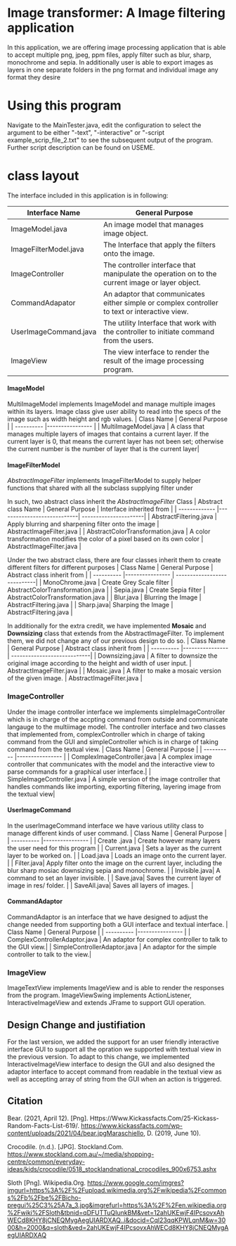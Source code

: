 # Image transformer: A Image filtering application

In this application, we are offering image processing application that is able to accept multiple png, jpeg, ppm files, apply filter such as blur, sharp, monochrome and sepia. In additionally user is able to export images as layers in one separate folders in the png format and individual image any format they desire

# Using this program
Navigate to the MainTester.java, edit the configuration to select the argument to be either "-text", "-interactive" or "-script example_scrip_file_2.txt" to see the subsequent output of the program. Further script description can be found on USEME.

# class layout 

The interface included in this application is in following:

| Interface Name | General Purpose |
| ------------- |----------------------------|
| ImageModel.java  | An image model that manages image object. |
| ImageFilterModel.java | The Interface that apply the filters onto the image. |
| ImageController | The controller interface that manipulate the operation on to the current image or layer object. |
| CommandAdapator | An adaptor that communicates either simple or complex controller to text or interactive view.|
| UserImageCommand.java | The utility Interface that work with the controller to initiate command from the users. |
| ImageView | The view interface to render the result of the image processing program. |

#### ImageModel

MultiImageModel implements ImageModel and manage multiple images within its layers.
Image class give user ability to read into the specs of the image such as width height and rgb values.
| Class Name | General Purpose |
| ---------- |---------------- |
| MultiImageModel.java | A class that manages multiple layers of images that contains a current layer. If the current layer is 0, that means the current layer has not been set; otherwise the current number is the number of layer that is the current layer|

#### ImageFilterModel

*AbstractImageFilter* implements ImageFilterModel to supply helper functions that shared with all the subclass supplying filter under

In such, two abstract class inherit the *AbstractImageFilter* Class
| Abstract class Name | General Purpose | Interface inherited from |
| ------------- |----------------------------| ----------------------|
| AbstractFiltering.java | Apply blurring and sharpening filter onto the image | AbstractImageFilter.java |
| AbstractColorTransformation.java |  A color transformation modifies the color of a pixel based on its own color | AbstractImageFilter.java |

Under the two abstract class, there are four classes inherit them to create different filters for different purposes
| Class Name | General Purpose | Abstract class inherit from |
| ---------- |---------------- | ----------------------------|
| MonoChrome.java | Create Grey Scale filter | AbstractColorTransformation.java |
| Sepia.java |  Create Sepia filter | AbstractColorTransformation.java |
| Blur.java | Blurring the Image | AbstractFiltering.java |
| Sharp.java|  Sharping the Image | AbstractFiltering.java |

In additionally for the extra credit, we have implemented **Mosaic** and **Downsizing** class that extends from the AbstractImageFilter. To implement them, we did not change any of our previous design to do so. 
| Class Name | General Purpose | Abstract class inherit from |
| ---------- |---------------- | ----------------------------|
| Downsizing.java |  A filter to downsize the original image according to the height and width of user input. | AbstractImageFilter.java |
| Mosaic.java |  A filter to make a mosaic version of the given image. | AbstractImageFilter.java |

### ImageController

Under the image controller interface we implements simpleImageController which is in charge of the accpting command from outside and communicate langauge to the multiimage model. The controller interface and two classes that implemented from, complexController which in charge of taking command from the GUI and simpleController which is in charge of taking command from the textual view.
| Class Name | General Purpose |
| ---------- |---------------- |
| ComplexImageController.java | A complex image controller that communicates with the model and the interactive view to parse commands for a graphical user interface.|
| SimpleImageController.java | A simple version of the image controller that handles commands like importing, exporting filtering, layering image from the textual view|


#### UserImageCommand

In the userImageCommand interface we have various utility class to manage different kinds of user command.
| Class Name | General Purpose |
| ---------- |---------------- |
| Create .java | Create however many layers the user need for this program | 
| Current.java |  Sets a layer as the current layer to be worked on. |
| Load.java | Loads an image onto the current layer. |
| Filter.java|  Apply filter onto the image on the current layer, including the blur sharp mosiac downsizing sepia and monochrome. |
| Invisible.java| A command to set an layer invisible. |
| Save.java| Saves the current layer of image in res/ folder. |
| SaveAll.java| Saves all layers of images. |

#### CommandAdaptor
CommandAdaptor is an interface that we have designed to adjust the change needed from supporting both a GUI interface and textual interface.
| Class Name | General Purpose |
| ---------- |---------------- |
| ComplexControllerAdaptor.java | An adaptor for complex controller to talk to the GUI view.|
| SimpleControllerAdaptor.java | An adaptor for the simple controller to talk to the view.|

### ImageView
ImageTextView implements ImageView and is able to render the responses from the program.
ImageViewSwing implements ActionListener, InteractiveImageView and extends JFrame to support GUI operation.

## Design Change and justifiation
For the last version, we added the support for an user friendly interactive interface GUI to support all the opration we supported with textual view in the previous version. To adapt to this change, we implemented InteractiveImageView interface to design the GUI and also designed the adaptor interface to accept command from readable in the textual view as well as accepting array of string from the GUI when an action is triggered. 

## Citation

Bear. (2021, April 12). [Png]. Https://Www.Kickassfacts.Com/25-Kickass-Random-Facts-List-619/. https://www.kickassfacts.com/wp-content/uploads/2021/04/bear.jpgMaraschiello, D. (2019, June 10). 

Crocodile. (n.d.). [JPG]. Stockland.Com. https://www.stockland.com.au/~/media/shopping-centre/common/everyday-ideas/kids/crocodile/0518_stocklandnational_crocodiles_900x6753.ashx

Sloth [Png]. Wikipedia.Org. https://www.google.com/imgres?imgurl=https%3A%2F%2Fupload.wikimedia.org%2Fwikipedia%2Fcommons%2Fb%2Fbe%2FBicho-pregui%25C3%25A7a_3.jpg&imgrefurl=https%3A%2F%2Fen.wikipedia.org%2Fwiki%2FSloth&tbnid=qDFUTTuQIunkBM&vet=12ahUKEwjF4IPcsovxAhWECd8KHY8jCNEQMygAegUIARDXAQ..i&docid=Cql23qqKPWLqnM&w=3000&h=2000&q=sloth&ved=2ahUKEwjF4IPcsovxAhWECd8KHY8jCNEQMygAegUIARDXAQ